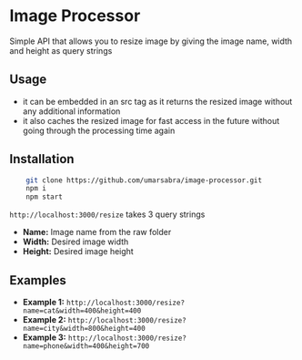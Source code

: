 # Image Processor

Simple API that allows you to resize image by giving the image name, width and height as query strings

## Usage

- it can be embedded in an src tag as it returns the resized image without any additional information
- it also caches the resized image for fast access in the future without going through the processing time again

## Installation

```bash
    git clone https://github.com/umarsabra/image-processor.git
    npm i
    npm start
```

`http://localhost:3000/resize` takes 3 query strings

- **Name:** Image name from the raw folder
- **Width:** Desired image width
- **Height:** Desired image height

## Examples

- **Example 1:** `http://localhost:3000/resize?name=cat&width=400&height=400`
- **Example 2:** `http://localhost:3000/resize?name=city&width=800&height=400`
- **Example 3:** `http://localhost:3000/resize?name=phone&width=400&height=700`
